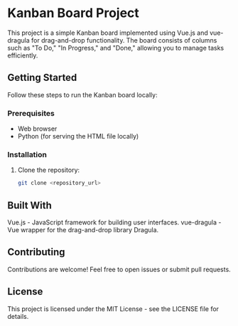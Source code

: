 # Kanban Board Project

This project is a simple Kanban board implemented using Vue.js and vue-dragula for drag-and-drop functionality. The board consists of columns such as "To Do," "In Progress," and "Done," allowing you to manage tasks efficiently.

## Getting Started

Follow these steps to run the Kanban board locally:

### Prerequisites

- Web browser
- Python (for serving the HTML file locally)

### Installation

1. Clone the repository:

   ```bash
   git clone <repository_url>

## Built With

Vue.js - JavaScript framework for building user interfaces.
vue-dragula - Vue wrapper for the drag-and-drop library Dragula.

## Contributing
Contributions are welcome! Feel free to open issues or submit pull requests.

## License
This project is licensed under the MIT License - see the LICENSE file for details.
